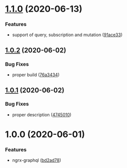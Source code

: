 # [1.1.0](https://github.com/satanTime/ngrx-graphql/compare/v1.0.2...v1.1.0) (2020-06-13)

### Features

-   support of query, subscription and mutation ([91ace33](https://github.com/satanTime/ngrx-graphql/commit/91ace33f86c8595f32770c27deb322ba6dc13cbf))

## [1.0.2](https://github.com/satanTime/ngrx-graphql/compare/v1.0.1...v1.0.2) (2020-06-02)

### Bug Fixes

-   proper build ([76a3434](https://github.com/satanTime/ngrx-graphql/commit/76a3434c95850f14e0b812e343eadada7d955e85))

## [1.0.1](https://github.com/satanTime/ngrx-graphql/compare/v1.0.0...v1.0.1) (2020-06-02)

### Bug Fixes

-   proper description ([4745010](https://github.com/satanTime/ngrx-graphql/commit/47450101aa75181a487cd1beaf25b1f372648879))

# 1.0.0 (2020-06-01)

### Features

-   ngrx-graphql ([bd2ad78](https://github.com/satanTime/ngrx-graphql/commit/bd2ad78cc1a1f4f784a9ede9a1f6d6a2f0231fe8))
